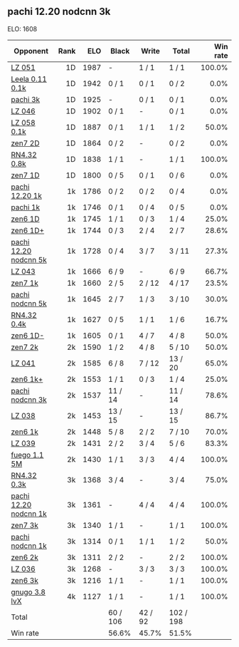 ## pachi 12.20 nodcnn 3k ##

ELO: 1608

Opponent | Rank | ELO | Black | Write | Total | Win rate
---------|-----:|----:|-------|-------|-------|-------:
[LZ 051](LZ%20051.md) | 1D | 1987 | - | 1 / 1 | 1 / 1 | 100.0%
[Leela 0.11 0.1k](Leela%200.11%200.1k.md) | 1D | 1942 | 0 / 1 | 0 / 1 | 0 / 2 | 0.0%
[pachi 3k](pachi%203k.md) | 1D | 1925 | - | 0 / 1 | 0 / 1 | 0.0%
[LZ 046](LZ%20046.md) | 1D | 1902 | 0 / 1 | - | 0 / 1 | 0.0%
[LZ 058 0.1k](LZ%20058%200.1k.md) | 1D | 1887 | 0 / 1 | 1 / 1 | 1 / 2 | 50.0%
[zen7 2D](zen7%202D.md) | 1D | 1864 | 0 / 2 | - | 0 / 2 | 0.0%
[RN4.32 0.8k](RN4.32%200.8k.md) | 1D | 1838 | 1 / 1 | - | 1 / 1 | 100.0%
[zen7 1D](zen7%201D.md) | 1D | 1800 | 0 / 5 | 0 / 1 | 0 / 6 | 0.0%
[pachi 12.20 1k](pachi%2012.20%201k.md) | 1k | 1786 | 0 / 2 | 0 / 2 | 0 / 4 | 0.0%
[pachi 1k](pachi%201k.md) | 1k | 1746 | 0 / 1 | 0 / 4 | 0 / 5 | 0.0%
[zen6 1D](zen6%201D.md) | 1k | 1745 | 1 / 1 | 0 / 3 | 1 / 4 | 25.0%
[zen6 1D+](zen6%201D+.md) | 1k | 1744 | 0 / 3 | 2 / 4 | 2 / 7 | 28.6%
[pachi 12.20 nodcnn 5k](pachi%2012.20%20nodcnn%205k.md) | 1k | 1728 | 0 / 4 | 3 / 7 | 3 / 11 | 27.3%
[LZ 043](LZ%20043.md) | 1k | 1666 | 6 / 9 | - | 6 / 9 | 66.7%
[zen7 1k](zen7%201k.md) | 1k | 1660 | 2 / 5 | 2 / 12 | 4 / 17 | 23.5%
[pachi nodcnn 5k](pachi%20nodcnn%205k.md) | 1k | 1645 | 2 / 7 | 1 / 3 | 3 / 10 | 30.0%
[RN4.32 0.4k](RN4.32%200.4k.md) | 1k | 1627 | 0 / 5 | 1 / 1 | 1 / 6 | 16.7%
[zen6 1D-](zen6%201D-.md) | 1k | 1605 | 0 / 1 | 4 / 7 | 4 / 8 | 50.0%
[zen7 2k](zen7%202k.md) | 2k | 1590 | 1 / 2 | 4 / 8 | 5 / 10 | 50.0%
[LZ 041](LZ%20041.md) | 2k | 1585 | 6 / 8 | 7 / 12 | 13 / 20 | 65.0%
[zen6 1k+](zen6%201k+.md) | 2k | 1553 | 1 / 1 | 0 / 3 | 1 / 4 | 25.0%
[pachi nodcnn 3k](pachi%20nodcnn%203k.md) | 2k | 1537 | 11 / 14 | - | 11 / 14 | 78.6%
[LZ 038](LZ%20038.md) | 2k | 1453 | 13 / 15 | - | 13 / 15 | 86.7%
[zen6 1k](zen6%201k.md) | 2k | 1448 | 5 / 8 | 2 / 2 | 7 / 10 | 70.0%
[LZ 039](LZ%20039.md) | 2k | 1431 | 2 / 2 | 3 / 4 | 5 / 6 | 83.3%
[fuego 1.1 5M](fuego%201.1%205M.md) | 2k | 1430 | 1 / 1 | 3 / 3 | 4 / 4 | 100.0%
[RN4.32 0.3k](RN4.32%200.3k.md) | 3k | 1368 | 3 / 4 | - | 3 / 4 | 75.0%
[pachi 12.20 nodcnn 1k](pachi%2012.20%20nodcnn%201k.md) | 3k | 1361 | - | 4 / 4 | 4 / 4 | 100.0%
[zen7 3k](zen7%203k.md) | 3k | 1340 | 1 / 1 | - | 1 / 1 | 100.0%
[pachi nodcnn 1k](pachi%20nodcnn%201k.md) | 3k | 1314 | 0 / 1 | 1 / 1 | 1 / 2 | 50.0%
[zen6 2k](zen6%202k.md) | 3k | 1311 | 2 / 2 | - | 2 / 2 | 100.0%
[LZ 036](LZ%20036.md) | 3k | 1268 | - | 3 / 3 | 3 / 3 | 100.0%
[zen6 3k](zen6%203k.md) | 3k | 1216 | 1 / 1 | - | 1 / 1 | 100.0%
[gnugo 3.8 lvX](gnugo%203.8%20lvX.md) | 4k | 1127 | 1 / 1 | - | 1 / 1 | 100.0%
Total | | | 60 / 106 | 42 / 92 | 102 / 198 | 
Win rate| | | 56.6% | 45.7% | 51.5% | 
